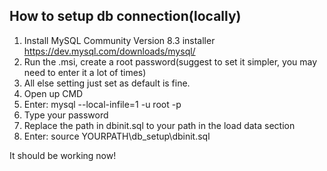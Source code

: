 ## How to setup db connection(locally)

1. Install MySQL Community Version 8.3 installer https://dev.mysql.com/downloads/mysql/
2. Run the .msi, create a root password(suggest to set it simpler, you may need to enter it a lot of times)
3. All else setting just set as default is fine.
4. Open up CMD
5. Enter: mysql --local-infile=1 -u root -p 
6. Type your password
7. Replace the path in dbinit.sql to your path in the load data section
8. Enter: source YOURPATH\db_setup\dbinit.sql

It should be working now!